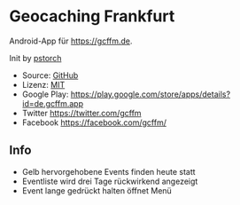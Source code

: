 # Geocaching Frankfurt

Android-App für https://gcffm.de.

Init by [pstorch](https://github.com/pstorch/)

- Source: [GitHub](https://github.com/accessburn/GcffmApp)
- Lizenz: [MIT](LICENSE.txt)
- Google Play: https://play.google.com/store/apps/details?id=de.gcffm.app
- Twitter https://twitter.com/gcffm
- Facebook https://facebook.com/gcffm/

## Info
- Gelb hervorgehobene Events finden heute statt
- Eventliste wird drei Tage rückwirkend angezeigt
- Event lange gedrückt halten öffnet Menü
